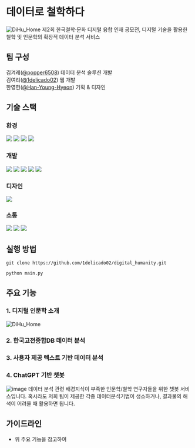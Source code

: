 # 데이터로 철학하다
<img width="flex" alt="DiHu_Home" src="https://github.com/1delicado02/digital_humanity/assets/107872531/c8a5bd2e-eda2-4039-9d30-7bf8d8275f01">
제2회 한국철학·문화 디지털 융합 인재 공모전, 디지털 기술을 활용한 철학 및 인문학의 확장적 데이터 분석 서비스<br>


    
## 팀 구성
김겨레([@popper6508](https://github.com/popper6508)) 데이터 분석 솔루션 개발 <br>
김여리([@1delicado02](https://github.com/1delicado02)) 웹 개발 <br>
한영헌([@Han-Young-Hyeon](https://github.com/Han-Young-Hyeon)) 기획 & 디자인 <br>

  
## 기술 스택
### 환경
<img src="https://img.shields.io/badge/git-%23F05033.svg?style=for-the-badge&logo=git&logoColor=white" /> <img src="https://img.shields.io/badge/GitHub-181717.svg?style=for-the-badge&logo=GitHub&logoColor=white" /> <img src="https://img.shields.io/badge/Visual%20Studio%20Code-0078d7.svg?style=for-the-badge&logo=visual-studio-code&logoColor=white" /> <img src="https://img.shields.io/badge/jupyter-%23FA0F00.svg?style=for-the-badge&logo=jupyter&logoColor=white">

### 개발
<img src="https://img.shields.io/badge/html5-%23E34F26.svg?style=for-the-badge&logo=html5&logoColor=white" /> <img src="https://img.shields.io/badge/css3-%231572B6.svg?style=for-the-badge&logo=css3&logoColor=white" />
<img src="https://img.shields.io/badge/javascript-%23323330.svg?style=for-the-badge&logo=javascript&logoColor=%23F7DF1E" /> <img src="https://img.shields.io/badge/flask-%23000.svg?style=for-the-badge&logo=flask&logoColor=white" /> <img src="https://img.shields.io/badge/python-3670A0?style=for-the-badge&logo=python&logoColor=ffdd54" />

### 디자인
<img src="https://img.shields.io/badge/figma-%23F24E1E.svg?style=for-the-badge&logo=figma&logoColor=white" />

### 소통
<img src="https://img.shields.io/badge/Notion-%23000000.svg?style=for-the-badge&logo=notion&logoColor=white" /> <img src="https://img.shields.io/badge/kakaotalk-ffcd00.svg?style=for-the-badge&logo=kakaotalk&logoColor=000000" /> <img src="https://img.shields.io/badge/Google%20Meet-00897B?style=for-the-badge&logo=google-meet&logoColor=white">

## 실행 방법
```CLI
git clone https://github.com/1delicado02/digital_humanity.git
```
```CLI
python main.py
```

## 주요 기능 

### 1. 디지털 인문학 소개
<img width="flex" alt="DiHu_Home" src="[https://github.com/1delicado02/digital_humanity/assets/145963484/ce10be83-2074-4346-9eff-9db8d5fe1828]">



### 2. 한국고전종합DB 데이터 분석

### 3. 사용자 제공 텍스트 기반 데이터 분석

### 4. ChatGPT 기반 챗봇
![image](https://github.com/1delicado02/digital_humanity/assets/145963484/e006adea-8e37-479f-9e28-449a95eec7d2)
데이터 분석 관련 배경지식이 부족한 인문학/철학 연구자들을 위한 챗봇 서비스입니다. 혹시라도 저희 팀이 제공한 각종 데이터분석기법이 생소하거나, 결과물의 해석이 어려울 때 활용하면 됩니다.

## 가이드라인

- 위 주요 기능을 참고하여 
